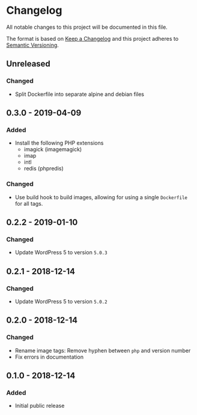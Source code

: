 # Changelog

All notable changes to this project will be documented in this file.

The format is based on [Keep a Changelog](http://keepachangelog.com/en/1.0.0/)
and this project adheres to [Semantic Versioning](http://semver.org/spec/v2.0.0.html).

## Unreleased

### Changed
- Split Dockerfile into separate alpine and debian files

## 0.3.0 - 2019-04-09

### Added
- Install the following PHP extensions  
    * imagick (imagemagick)
    * imap
    * intl
    * redis (phpredis)

### Changed

- Use build hook to build images, allowing for using a single `Dockerfile` for all tags.

## 0.2.2 - 2019-01-10

### Changed
- Update WordPress 5 to version `5.0.3`

## 0.2.1 - 2018-12-14

### Changed
- Update WordPress 5 to version `5.0.2`

## 0.2.0 - 2018-12-14

### Changed
- Rename image tags: Remove hyphen between `php` and version number
- Fix errors in documentation

## 0.1.0 - 2018-12-14

### Added
- Initial public release
